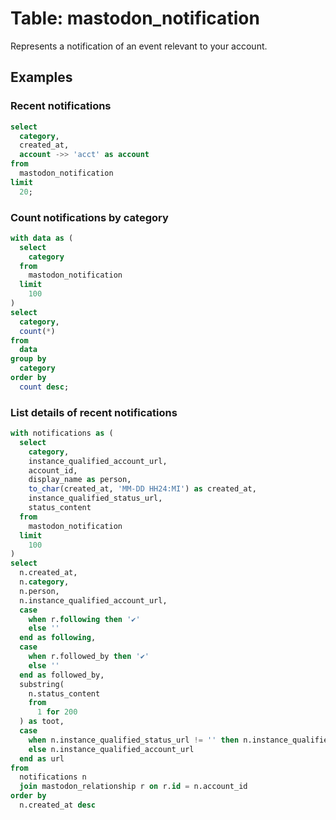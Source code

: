 # Table: mastodon_notification

Represents a notification of an event relevant to your account.

## Examples

### Recent notifications

```sql
select
  category,
  created_at,
  account ->> 'acct' as account
from
  mastodon_notification
limit
  20;
```

### Count notifications by category

```sql
with data as (
  select
    category
  from
    mastodon_notification
  limit
    100
)
select
  category,
  count(*)
from
  data
group by
  category
order by
  count desc;
```

### List details of recent notifications

```sql
with notifications as (
  select
    category,
    instance_qualified_account_url,
    account_id,
    display_name as person,
    to_char(created_at, 'MM-DD HH24:MI') as created_at,
    instance_qualified_status_url,
    status_content
  from
    mastodon_notification
  limit
    100
)
select
  n.created_at,
  n.category,
  n.person,
  n.instance_qualified_account_url,
  case
    when r.following then '✔️'
    else ''
  end as following,
  case
    when r.followed_by then '✔️'
    else ''
  end as followed_by,
  substring(
    n.status_content
    from
      1 for 200
  ) as toot,
  case
    when n.instance_qualified_status_url != '' then n.instance_qualified_status_url
    else n.instance_qualified_account_url
  end as url
from
  notifications n
  join mastodon_relationship r on r.id = n.account_id
order by
  n.created_at desc
```